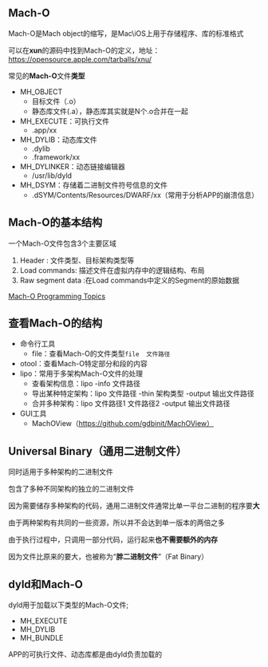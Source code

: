 ## Mach-O

Mach-O是Mach object的缩写，是Mac\iOS上用于存储程序、库的标准格式

可以在**xun**的源码中找到Mach-O的定义，地址：https://opensource.apple.com/tarballs/xnu/

常见的**Mach-O**文件**类型**

- MH_OBJECT
  - 目标文件（.o）
  - 静态库文件(.a），静态库其实就是N个.o合并在一起
- MH_EXECUTE：可执行文件
  - .app/xx
- MH_DYLIB：动态库文件
  - .dylib
  - .framework/xx
- MH_DYLINKER：动态链接编辑器
  - /usr/lib/dyld
- MH_DSYM：存储着二进制文件符号信息的文件
  - .dSYM/Contents/Resources/DWARF/xx（常用于分析APP的崩溃信息）

## Mach-O的基本结构

一个Mach-O文件包含3个主要区域

1. Header : 文件类型、目标架构类型等
2. Load commands: 描述文件在虚拟内存中的逻辑结构、布局
3. Raw segment data :在Load commands中定义的Segment的原始数据

[Mach-O Programming Topics](https://developer.apple.com/library/content/documentation/DeveloperTools/Conceptual/MachOTopics/0-Introduction/introduction.html)

## 查看Mach-O的结构

- 命令行工具
  - file：查看Mach-O的文件类型`file  文件路径`
- otool：查看Mach-O特定部分和段的内容
- lipo：常用于多架构Mach-O文件的处理
  - 查看架构信息：lipo  -info  文件路径
  - 导出某种特定架构：lipo  文件路径  -thin  架构类型  -output  输出文件路径
  - 合并多种架构：lipo  文件路径1  文件路径2  -output  输出文件路径
- GUI工具
  - MachOView（https://github.com/gdbinit/MachOView）

## Universal Binary（通用二进制文件）


同时适用于多种架构的二进制文件

包含了多种不同架构的独立的二进制文件

因为需要储存多种架构的代码，通用二进制文件通常比单一平台二进制的程序要**大**

由于两种架构有共同的一些资源，所以并不会达到单一版本的两倍之多

由于执行过程中，只调用一部分代码，运行起来**也不需要额外的内存**

因为文件比原来的要大，也被称为“**胖二进制文件**”（Fat Binary）

## dyld和Mach-O

dyld用于加载以下类型的Mach-O文件;

- MH_EXECUTE
- MH_DYLIB
- MH_BUNDLE

APP的可执行文件、动态库都是由dyld负责加载的







